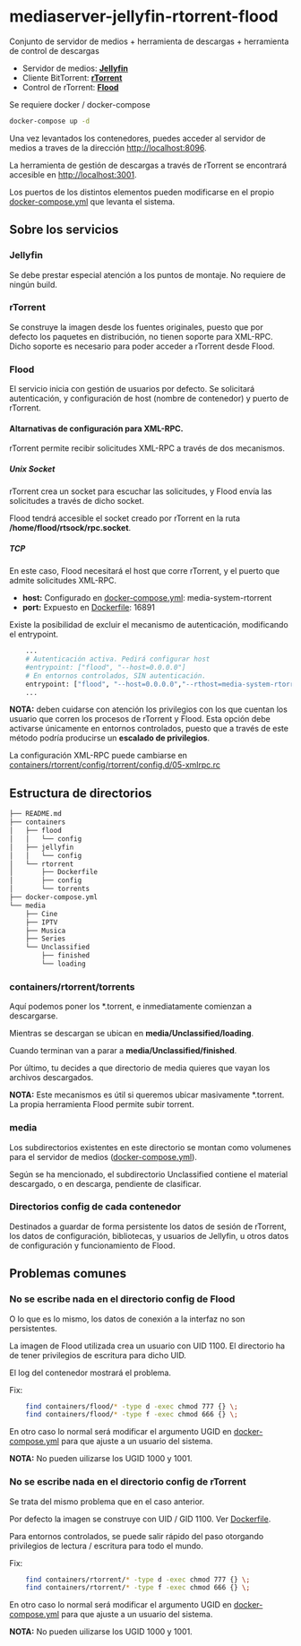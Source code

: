 # mediaserver-jellyfin-rtorrent-flood

Conjunto de servidor de medios + herramienta de descargas + herramienta de control de descargas

* Servidor de medios: [**Jellyfin**](https://jellyfin.org/) 
* Cliente BitTorrent: [**rTorrent**](https://github.com/rakshasa/rtorrent)
* Control de rTorrent: [**Flood**](https://github.com/Flood-UI/flood)



Se requiere docker / docker-compose

```bash
docker-compose up -d
```

Una vez levantados los contenedores, puedes acceder al servidor de medios a traves de la dirección 
[http://localhost:8096](http://localhost:8096).

La herramienta de gestión de descargas a través de rTorrent se encontrará accesible 
en [http://localhost:3001](http://localhost:3001). 

Los puertos de los distintos elementos pueden modificarse en el propio 
[docker-compose.yml](docker-compose.yml) que levanta el sistema.


## Sobre los servicios

### Jellyfin

Se debe prestar especial atención a los puntos de montaje. 
No requiere de ningún build. 

### rTorrent

Se construye la imagen desde los fuentes originales, puesto que por defecto los paquetes en 
distribución, no tienen soporte para XML-RPC. Dicho soporte es necesario para poder acceder
a rTorrent desde Flood.

### Flood

El servicio inicia con gestión de usuarios por defecto. Se solicitará autenticación, y 
configuración de host (nombre de contenedor) y puerto de rTorrent.

#### Altarnativas de configuración para XML-RPC.

rTorrent permite recibir solicitudes XML-RPC a través de dos mecanismos.

##### Unix Socket


rTorrent crea un socket para escuchar las solicitudes, y Flood envía las solicitudes a través 
de dicho socket.

Flood tendrá accesible el socket creado por rTorrent en la ruta **/home/flood/rtsock/rpc.socket**.

##### TCP

En este caso, Flood necesitará el host que corre rTorrent, y el puerto que admite solicitudes XML-RPC.


* **host:** Configurado en [docker-compose.yml](docker-compose.yml#L30): media-system-rtorrent
* **port:** Expuesto en [Dockerfile](containers/rtorrent/Dockerfile#L94): 16891

Existe la posibilidad de excluir el mecanismo de autenticación, modificando el entrypoint.

```bash 
    ...
    # Autenticación activa. Pedirá configurar host 
    #entrypoint: ["flood", "--host=0.0.0.0"] 
    # En entornos controlados, SIN autenticación.
    entrypoint: ["flood", "--host=0.0.0.0","--rthost=media-system-rtorrent", "--rtport=16891", "-n"] 
    ...
``` 

**NOTA:** deben cuidarse con atención los privilegios con los que cuentan los usuario que corren los 
procesos de rTorrent y Flood. Esta opción debe activarse únicamente en entornos
controlados, puesto que a través de este método podría producirse un **escalado de privilegios**.

La configuración XML-RPC puede cambiarse en 
[containers/rtorrent/config/rtorrent/config.d/05-xmlrpc.rc](containers/rtorrent/config/rtorrent/config.d/05-xmlrpc.rc)


## Estructura de directorios

```bash
├── README.md
├── containers
│   ├── flood
│   │   └── config
│   ├── jellyfin
│   │   └── config
│   └── rtorrent
│       ├── Dockerfile
│       ├── config
│       └── torrents
├── docker-compose.yml
└── media
    ├── Cine
    ├── IPTV
    ├── Musica
    ├── Series
    └── Unclassified
        ├── finished
        └── loading
```

### containers/rtorrent/torrents

Aquí podemos poner los \*.torrent, e inmediatamente comienzan a descargarse.

Mientras se descargan se ubican en **media/Unclassified/loading**.

Cuando terminan van a parar a **media/Unclassified/finished**.

Por último, tu decides a que directorio de media quieres que vayan
los archivos descargados.

**NOTA:** Este mecanismos es útil si queremos ubicar masivamente \*.torrent.
La propia herramienta Flood permite subir torrent.


### media

Los subdirectorios existentes en este directorio se montan como volumenes 
para el servidor de medios \([docker-compose.yml](docker-compose.yml#L11)\).

Según se ha mencionado, el subdirectorio Unclassified contiene el material
descargado, o en descarga, pendiente de clasificar.

### Directorios config de cada contenedor

Destinados a guardar de forma persistente los datos de sesión de rTorrent, 
los datos de configuración, bibliotecas, y usuarios de Jellyfin, u otros 
datos de configuración y funcionamiento de Flood.


## Problemas comunes

### No se escribe nada en el directorio config de Flood

O lo que es lo mismo, los datos de conexión a la interfaz no son persistentes.

La imagen de Flood utilizada crea un usuario con UID 1100. El directorio
ha de tener privilegios de escritura para dicho UID. 

El log del contenedor mostrará el problema.

Fix:

```bash 
    find containers/flood/* -type d -exec chmod 777 {} \;
    find containers/flood/* -type f -exec chmod 666 {} \;
``` 
En otro caso lo normal será modificar el argumento UGID en 
[docker-compose.yml](docker-compose.yml) para que ajuste a un usuario del sistema.

**NOTA:** No pueden uilizarse los UGID 1000 y 1001. 


### No se escribe nada en el directorio config de rTorrent

Se trata del mismo problema que en el caso anterior. 

Por defecto la imagen se construye con UID / GID 1100. 
Ver [Dockerfile](containers/rtorrent/Dockerfile#L3).

Para entornos controlados, se puede salir rápido del paso otorgando privilegios 
de lectura / escritura para todo el mundo.

Fix:

```bash 
    find containers/rtorrent/* -type d -exec chmod 777 {} \;
    find containers/rtorrent/* -type f -exec chmod 666 {} \;
``` 

En otro caso lo normal será modificar el argumento UGID en 
[docker-compose.yml](docker-compose.yml) para que ajuste a un usuario del sistema.

**NOTA:** No pueden uilizarse los UGID 1000 y 1001. 

